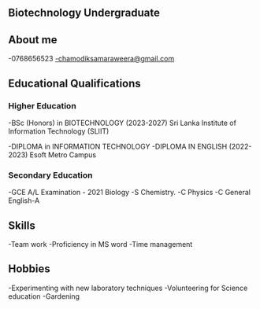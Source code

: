 ## Biotechnology Undergraduate

## About me

-0768656523
-chamodiksamaraweera@gmail.com

## Educational Qualifications

### Higher Education

-BSc (Honors) in BIOTECHNOLOGY (2023-2027)
 Sri Lanka Institute of Information Technology (SLIIT)
 
-DIPLOMA in INFORMATION TECHNOLOGY
-DIPLOMA IN ENGLISH (2022-2023)
 Esoft Metro Campus

 ### Secondary Education

 -GCE A/L Examination - 2021
  Biology -S
  Chemistry. -C
  Physics -C
  General English-A

## Skills
 -Team work
 -Proficiency in MS word
 -Time management
 
## Hobbies
-Experimenting with new laboratory techniques
-Volunteering for Science education
-Gardening

 
